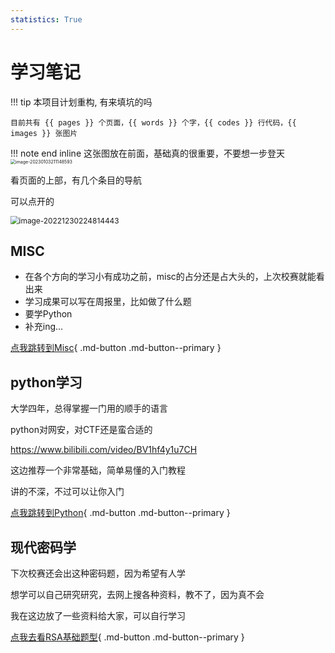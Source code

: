 ```yaml
---
statistics: True
---
```



# 学习笔记

!!! tip
    本项目计划重构, 有来填坑的吗

    目前共有 {{ pages }} 个页面，{{ words }} 个字，{{ codes }} 行代码，{{ images }} 张图片


!!! note end inline
    这张图放在前面，基础真的很重要，不要想一步登天
    <img src="https://file.shenghuo2.top/typecho/202301032111969.png" alt="image-20230103211148593" style="zoom:50%;" />

看页面的上部，有几个条目的导航

可以点开的

<img src="https://file.shenghuo2.top/typecho/202212302248516.png" alt="image-20221230224814443" style="zoom:85%;" />


## **MISC**

* 在各个方向的学习小有成功之前，misc的占分还是占大头的，上次校赛就能看出来
* 学习成果可以写在周报里，比如做了什么题
* 要学Python
* 补充ing...

[点我跳转到Misc](./MISC/learn.md){ .md-button .md-button--primary }

## **python学习**

大学四年，总得掌握一门用的顺手的语言

python对网安，对CTF还是蛮合适的

https://www.bilibili.com/video/BV1hf4y1u7CH

这边推荐一个非常基础，简单易懂的入门教程

讲的不深，不过可以让你入门

[点我跳转到Python](./python/index.md){ .md-button .md-button--primary }

## 现代密码学

下次校赛还会出这种密码题，因为希望有人学

想学可以自己研究研究，去网上搜各种资料，教不了，因为真不会

我在这边放了一些资料给大家，可以自行学习

[点我去看RSA基础题型](./01RSA基础篇/index.md){ .md-button .md-button--primary }
